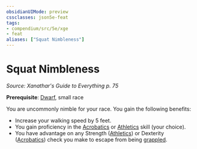```yaml
---
obsidianUIMode: preview
cssclasses: json5e-feat
tags:
- compendium/src/5e/xge
- feat
aliases: ["Squat Nimbleness"]
---
```

# Squat Nimbleness
*Source: Xanathar's Guide to Everything p. 75*  

**Prerequisite**: [Dwarf](compendium/races/dwarf.md), small race

You are uncommonly nimble for your race. You gain the following benefits:

- Increase your walking speed by 5 feet.  
- You gain proficiency in the [Acrobatics](_skills.md#Acrobatics) or [Athletics](_skills.md#Athletics) skill (your choice).  
- You have advantage on any Strength ([Athletics](_skills.md#Athletics)) or Dexterity ([Acrobatics](_skills.md#Acrobatics)) check you make to escape from being [grappled](_conditions.md#grappled).